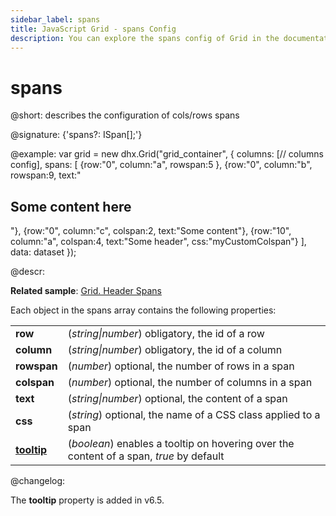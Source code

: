 ```yaml
---
sidebar_label: spans
title: JavaScript Grid - spans Config 
description: You can explore the spans config of Grid in the documentation of the DHTMLX JavaScript UI library. Browse developer guides and API reference, try out code examples and live demos, and download a free 30-day evaluation version of DHTMLX Suite 7.
---
```


# spans

@short: describes the configuration of cols/rows spans

@signature: {'spans?: ISpan[];'}

@example:
var grid = new dhx.Grid("grid_container", {
	columns: [// columns config],
	spans: [
		{row:"0", column:"a", rowspan:5 },
		{row:"0", column:"b", rowspan:9, text:"<h2>Some content here</h2>"},
		{row:"0", column:"c", colspan:2, text:"Some content"},
		{row:"10", column:"a", colspan:4, text:"Some header", css:"myCustomColspan"}
	],
	data: dataset
});

@descr:

**Related sample**: [Grid. Header Spans](https://snippet.dhtmlx.com/eol76o68)

Each object in the spans array contains the following properties:

<table>
	<tbody>
    <tr>
			<td><b>row</b></td>
			<td>(<i>string|number</i>) obligatory, the id of a row</td>
		</tr>
    <tr>
			<td><b>column</b></td>
			<td>(<i>string|number</i>) obligatory, the id of a column</td>
		</tr>
    <tr>
			<td><b>rowspan</b></td>
			<td>(<i>number</i>) optional, the number of rows in a span</td>
		</tr>
    <tr>
			<td><b>colspan</b></td>
			<td>(<i>number</i>) optional, the number of columns in a span</td>
		</tr>
    <tr>
			<td><b>text</b></td>
			<td>(<i>string|number</i>) optional, the content of a span</td>
		</tr>
    <tr>
			<td><b>css</b></td>
			<td>(<i>string</i>) optional, the name of a CSS class applied to a span</td>
		</tr>
    <tr>
			<td><a href="../../configuration#tooltip"><b>tooltip</b></a></td>
			<td>(<i>boolean</i>) enables a tooltip on hovering over the content of a span, <i>true</i> by default</td>
		</tr>
    </tbody>
</table>

@changelog:

The **tooltip** property is added in v6.5.

[comment]: # (@related: grid/initialization.md#initialize-grid grid/configuration.md#spans)
